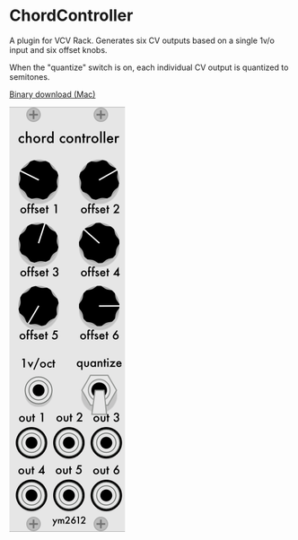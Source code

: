 # ChordController

A plugin for VCV Rack. Generates six CV outputs based on a single 1v/o input and six offset knobs. 

When the "quantize" switch is on, each individual CV output is quantized to semitones.

[Binary download (Mac)](https://github.com/wilsontr/ChordController/releases)

![ChordController](./ChordController.png)